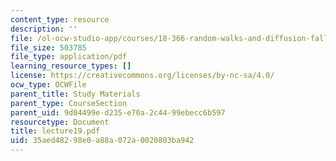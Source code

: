 ```yaml
---
content_type: resource
description: ''
file: /ol-ocw-studio-app/courses/18-366-random-walks-and-diffusion-fall-2006/35aed48298e0a88a072a0020803ba942_lecture19.pdf
file_size: 503785
file_type: application/pdf
learning_resource_types: []
license: https://creativecommons.org/licenses/by-nc-sa/4.0/
ocw_type: OCWFile
parent_title: Study Materials
parent_type: CourseSection
parent_uid: 9d04499e-d235-e70a-2c44-99ebecc6b597
resourcetype: Document
title: lecture19.pdf
uid: 35aed482-98e0-a88a-072a-0020803ba942
---
```


